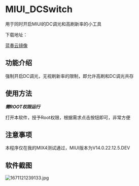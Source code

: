 # MIUI_DCSwitch
用于同时开启MIUI的DC调光和高刷新率的小工具

下载地址：

[蓝奏云镜像](https://wwqx.lanzoul.com/ijaHN0is2fhg)


## 功能介绍
强制开启DC调光，无视刷新率的限制，即允许高刷和DC调光共存

## 使用方法

***********需ROOT权限运行***********

打开本软件，授予Root权限，根据需求点击按钮即可，非常方便

## 注意事项
本程序仅在我的MIX4测试通过，MIUI版本为V14.0.22.12.5.DEV

## 软件截图
![1671121239133.jpg](https://res.shirakawatyu.top/e567363f858a443da31425b492bcd7a9.jpg)
